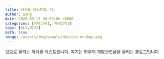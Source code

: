 ```yaml
---
title: 게시물 테스트입니다.
author: Song
date: 2020-09-17 09:59:00 +0800
categories: [카테고리1, 카테고리2]
tags: [태그,태그2]
math: true
image: /assets/img/sample/devices-mockup.png
---
```


깃으로 올리는 게시물 테스트입니다. 
여기는 현주의 개발관련글을 올리는 블로그입니다
